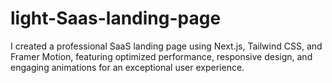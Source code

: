 # light-Saas-landing-page
I created a professional SaaS landing page using Next.js, Tailwind CSS, and Framer Motion, featuring optimized performance, responsive design, and engaging animations for an exceptional user experience.
